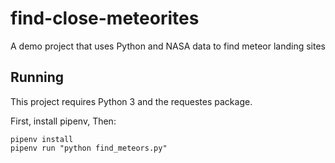# find-close-meteorites
A demo project that uses Python and NASA data to find meteor landing sites

## Running

This project requires Python 3 and the requestes package.

First, install pipenv, Then:
```
pipenv install 
pipenv run "python find_meteors.py"
```
